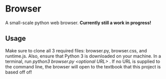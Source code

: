 # Browser
A small-scale python web browser. **Currently still a work in progress!**

## Usage
Make sure to clone all 3 required files: browser.py, browser.css, and runtime.js. Also, ensure that Python 3 is downloaded on your machine. In a terminal, run *python3 browser.py \<optional URL\>* . If no URL is supplied to the command line, the browser will open to the textbook that this project is based off of! 
